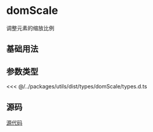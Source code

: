 # domScale

调整元素的缩放比例

## 基础用法

<demo vue="dom-scale/base.vue"/>

## 参数类型

<<< @/../packages/utils/dist/types/domScale/types.d.ts

## 源码

[源代码](https://github.com/nixwai/dom-transform-tool/blob/main/packages/utils/src/domScale/index.ts)
